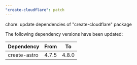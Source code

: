 ```yaml
---
"create-cloudflare": patch
---
```


chore: update dependencies of "create-cloudflare" package

The following dependency versions have been updated:

| Dependency   | From  | To    |
| ------------ | ----- | ----- |
| create-astro | 4.7.5 | 4.8.0 |
